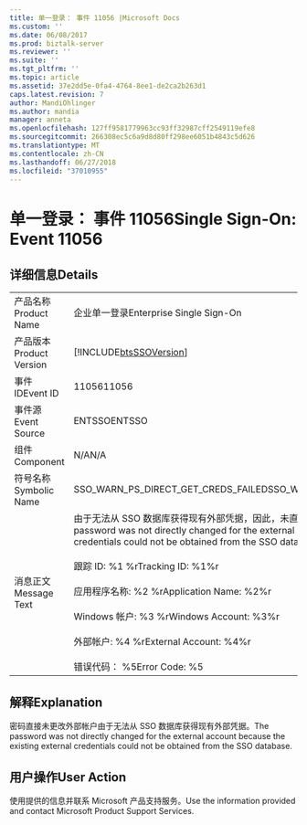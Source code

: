 ```yaml
---
title: 单一登录： 事件 11056 |Microsoft Docs
ms.custom: ''
ms.date: 06/08/2017
ms.prod: biztalk-server
ms.reviewer: ''
ms.suite: ''
ms.tgt_pltfrm: ''
ms.topic: article
ms.assetid: 37e2dd5e-0fa4-4764-8ee1-de2ca2b263d1
caps.latest.revision: 7
author: MandiOhlinger
ms.author: mandia
manager: anneta
ms.openlocfilehash: 127ff9581779963cc93ff32987cff2549119efe8
ms.sourcegitcommit: 266308ec5c6a9d8d80ff298ee6051b4843c5d626
ms.translationtype: MT
ms.contentlocale: zh-CN
ms.lasthandoff: 06/27/2018
ms.locfileid: "37010955"
---
```

# <a name="single-sign-on-event-11056"></a><span data-ttu-id="45451-102">单一登录： 事件 11056</span><span class="sxs-lookup"><span data-stu-id="45451-102">Single Sign-On: Event 11056</span></span>
## <a name="details"></a><span data-ttu-id="45451-103">详细信息</span><span class="sxs-lookup"><span data-stu-id="45451-103">Details</span></span>  
  
|                 |                                                                                                                                                                                                                                                                                                                          |
|-----------------|--------------------------------------------------------------------------------------------------------------------------------------------------------------------------------------------------------------------------------------------------------------------------------------------------------------------------|
|  <span data-ttu-id="45451-104">产品名称</span><span class="sxs-lookup"><span data-stu-id="45451-104">Product Name</span></span>   |                                                                                                                                                <span data-ttu-id="45451-105">企业单一登录</span><span class="sxs-lookup"><span data-stu-id="45451-105">Enterprise Single Sign-On</span></span>                                                                                                                                                 |
| <span data-ttu-id="45451-106">产品版本</span><span class="sxs-lookup"><span data-stu-id="45451-106">Product Version</span></span> |                                                                                                                                [!INCLUDE[btsSSOVersion](../includes/btsssoversion-md.md)]                                                                                                                                |
|    <span data-ttu-id="45451-107">事件 ID</span><span class="sxs-lookup"><span data-stu-id="45451-107">Event ID</span></span>     |                                                                                                                                                          <span data-ttu-id="45451-108">11056</span><span class="sxs-lookup"><span data-stu-id="45451-108">11056</span></span>                                                                                                                                                           |
|  <span data-ttu-id="45451-109">事件源</span><span class="sxs-lookup"><span data-stu-id="45451-109">Event Source</span></span>   |                                                                                                                                                          <span data-ttu-id="45451-110">ENTSSO</span><span class="sxs-lookup"><span data-stu-id="45451-110">ENTSSO</span></span>                                                                                                                                                          |
|    <span data-ttu-id="45451-111">组件</span><span class="sxs-lookup"><span data-stu-id="45451-111">Component</span></span>    |                                                                                                                                                           <span data-ttu-id="45451-112">N/A</span><span class="sxs-lookup"><span data-stu-id="45451-112">N/A</span></span>                                                                                                                                                            |
|  <span data-ttu-id="45451-113">符号名称</span><span class="sxs-lookup"><span data-stu-id="45451-113">Symbolic Name</span></span>  |                                                                                                                                           <span data-ttu-id="45451-114">SSO_WARN_PS_DIRECT_GET_CREDS_FAILED</span><span class="sxs-lookup"><span data-stu-id="45451-114">SSO_WARN_PS_DIRECT_GET_CREDS_FAILED</span></span>                                                                                                                                            |
|  <span data-ttu-id="45451-115">消息正文</span><span class="sxs-lookup"><span data-stu-id="45451-115">Message Text</span></span>   | <span data-ttu-id="45451-116">由于无法从 SSO 数据库获得现有外部凭据，因此，未直接更改外部帐户的密码。%r</span><span class="sxs-lookup"><span data-stu-id="45451-116">The password was not directly changed for the external account because the existing external credentials could not be obtained from the SSO database.%r</span></span><br /><br /> <span data-ttu-id="45451-117">跟踪 ID: %1 %r</span><span class="sxs-lookup"><span data-stu-id="45451-117">Tracking ID: %1%r</span></span><br /><br /> <span data-ttu-id="45451-118">应用程序名称: %2 %r</span><span class="sxs-lookup"><span data-stu-id="45451-118">Application Name: %2%r</span></span><br /><br /> <span data-ttu-id="45451-119">Windows 帐户: %3 %r</span><span class="sxs-lookup"><span data-stu-id="45451-119">Windows Account: %3%r</span></span><br /><br /> <span data-ttu-id="45451-120">外部帐户: %4 %r</span><span class="sxs-lookup"><span data-stu-id="45451-120">External Account: %4%r</span></span><br /><br /> <span data-ttu-id="45451-121">错误代码： %5</span><span class="sxs-lookup"><span data-stu-id="45451-121">Error Code: %5</span></span> |
  
## <a name="explanation"></a><span data-ttu-id="45451-122">解释</span><span class="sxs-lookup"><span data-stu-id="45451-122">Explanation</span></span>  
 <span data-ttu-id="45451-123">密码直接未更改外部帐户由于无法从 SSO 数据库获得现有外部凭据。</span><span class="sxs-lookup"><span data-stu-id="45451-123">The password was not directly changed for the external account because the existing external credentials could not be obtained from the SSO database.</span></span>  
  
## <a name="user-action"></a><span data-ttu-id="45451-124">用户操作</span><span class="sxs-lookup"><span data-stu-id="45451-124">User Action</span></span>  
 <span data-ttu-id="45451-125">使用提供的信息并联系 Microsoft 产品支持服务。</span><span class="sxs-lookup"><span data-stu-id="45451-125">Use the information provided and contact Microsoft Product Support Services.</span></span>